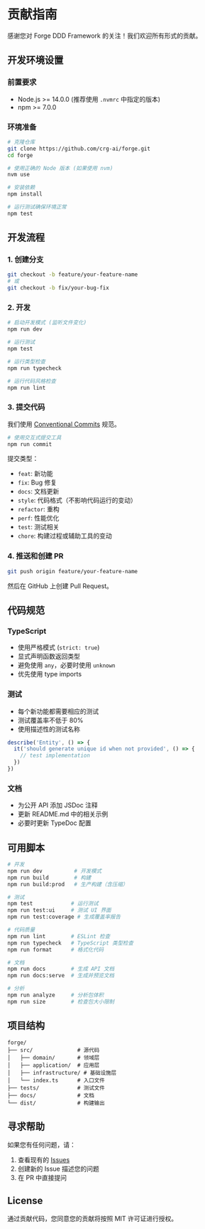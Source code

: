 # 贡献指南

感谢您对 Forge DDD Framework 的关注！我们欢迎所有形式的贡献。

## 开发环境设置

### 前置要求

- Node.js >= 14.0.0 (推荐使用 `.nvmrc` 中指定的版本)
- npm >= 7.0.0

### 环境准备

```bash
# 克隆仓库
git clone https://github.com/crg-ai/forge.git
cd forge

# 使用正确的 Node 版本 (如果使用 nvm)
nvm use

# 安装依赖
npm install

# 运行测试确保环境正常
npm test
```

## 开发流程

### 1. 创建分支

```bash
git checkout -b feature/your-feature-name
# 或
git checkout -b fix/your-bug-fix
```

### 2. 开发

```bash
# 启动开发模式 (监听文件变化)
npm run dev

# 运行测试
npm test

# 运行类型检查
npm run typecheck

# 运行代码风格检查
npm run lint
```

### 3. 提交代码

我们使用 [Conventional Commits](https://www.conventionalcommits.org/) 规范。

```bash
# 使用交互式提交工具
npm run commit
```

提交类型：

- `feat`: 新功能
- `fix`: Bug 修复
- `docs`: 文档更新
- `style`: 代码格式（不影响代码运行的变动）
- `refactor`: 重构
- `perf`: 性能优化
- `test`: 测试相关
- `chore`: 构建过程或辅助工具的变动

### 4. 推送和创建 PR

```bash
git push origin feature/your-feature-name
```

然后在 GitHub 上创建 Pull Request。

## 代码规范

### TypeScript

- 使用严格模式 (`strict: true`)
- 显式声明函数返回类型
- 避免使用 `any`，必要时使用 `unknown`
- 优先使用 type imports

### 测试

- 每个新功能都需要相应的测试
- 测试覆盖率不低于 80%
- 使用描述性的测试名称

```typescript
describe('Entity', () => {
  it('should generate unique id when not provided', () => {
    // test implementation
  })
})
```

### 文档

- 为公开 API 添加 JSDoc 注释
- 更新 README.md 中的相关示例
- 必要时更新 TypeDoc 配置

## 可用脚本

```bash
# 开发
npm run dev          # 开发模式
npm run build        # 构建
npm run build:prod   # 生产构建（含压缩）

# 测试
npm test            # 运行测试
npm run test:ui     # 测试 UI 界面
npm run test:coverage # 生成覆盖率报告

# 代码质量
npm run lint        # ESLint 检查
npm run typecheck   # TypeScript 类型检查
npm run format      # 格式化代码

# 文档
npm run docs        # 生成 API 文档
npm run docs:serve  # 生成并预览文档

# 分析
npm run analyze     # 分析包体积
npm run size        # 检查包大小限制
```

## 项目结构

```
forge/
├── src/              # 源代码
│   ├── domain/       # 领域层
│   ├── application/  # 应用层
│   ├── infrastructure/ # 基础设施层
│   └── index.ts      # 入口文件
├── tests/            # 测试文件
├── docs/             # 文档
└── dist/             # 构建输出
```

## 寻求帮助

如果您有任何问题，请：

1. 查看现有的 [Issues](https://github.com/crg-ai/forge/issues)
2. 创建新的 Issue 描述您的问题
3. 在 PR 中直接提问

## License

通过贡献代码，您同意您的贡献将按照 MIT 许可证进行授权。
